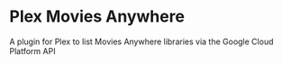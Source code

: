 # Plex Movies Anywhere
A plugin for Plex to list Movies Anywhere libraries via the Google Cloud Platform API
